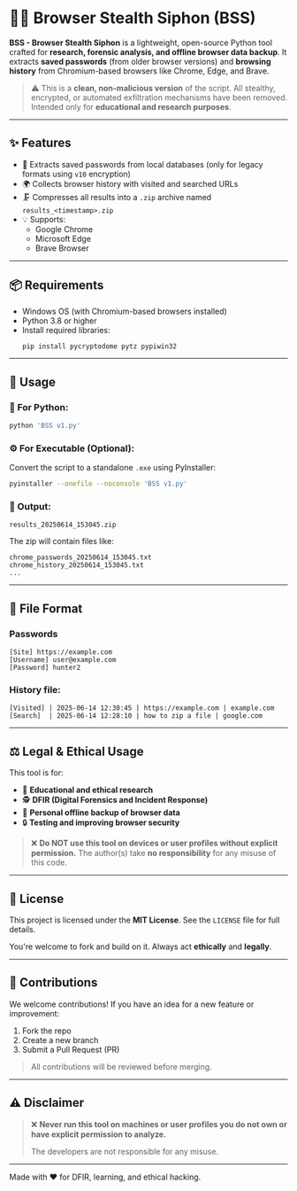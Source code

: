 # 🕵️‍♂️ Browser Stealth Siphon (BSS)

**BSS - Browser Stealth Siphon** is a lightweight, open-source Python tool crafted for **research, forensic analysis, and offline browser data backup**. It extracts **saved passwords** (from older browser versions) and **browsing history** from Chromium-based browsers like Chrome, Edge, and Brave.

> ⚠️ This is a **clean, non-malicious version** of the script. All stealthy, encrypted, or automated exfiltration mechanisms have been removed. Intended only for **educational and research purposes**.

---

## ✨ Features

- 🔐 Extracts saved passwords from local databases (only for legacy formats using `v10` encryption)
- 🌍 Collects browser history with visited and searched URLs
- 🗜️ Compresses all results into a `.zip` archive named `results_<timestamp>.zip`
- 💡 Supports:
  - Google Chrome
  - Microsoft Edge
  - Brave Browser

---

## 📦 Requirements

- Windows OS (with Chromium-based browsers installed)
- Python 3.8 or higher
- Install required libraries:
  ```bash
  pip install pycryptodome pytz pypiwin32
  ```

---

## 🚀 Usage

### 🧪 For Python:
```bash
python 'BSS v1.py'
```

### ⚙️ For Executable (Optional):
Convert the script to a standalone `.exe` using PyInstaller:
```bash
pyinstaller --onefile --noconsole 'BSS v1.py'
```

### 📂 Output:
```
results_20250614_153045.zip
```
The zip will contain files like:
```
chrome_passwords_20250614_153045.txt
chrome_history_20250614_153045.txt
...
```

---

## 📁 File Format

### Passwords
```
[Site] https://example.com
[Username] user@example.com
[Password] hunter2
```

### History file:

```
[Visited] | 2025-06-14 12:30:45 | https://example.com | example.com
[Search]  | 2025-06-14 12:28:10 | how to zip a file | google.com
```

---

## ⚖️ Legal & Ethical Usage

This tool is for:

* 🧪 **Educational and ethical research**
* 🕵️ **DFIR (Digital Forensics and Incident Response)**
* 💾 **Personal offline backup of browser data**
* 🔒 **Testing and improving browser security**

> ❌ **Do NOT use this tool on devices or user profiles without explicit permission.**
> The author(s) take **no responsibility** for any misuse of this code.

---

## 🧾 License

This project is licensed under the **MIT License**. See the `LICENSE` file for full details.

You're welcome to fork and build on it. Always act **ethically** and **legally**.

---

## 🤝 Contributions

We welcome contributions! If you have an idea for a new feature or improvement:
1. Fork the repo
2. Create a new branch
3. Submit a Pull Request (PR)

> All contributions will be reviewed before merging.

---

## ⚠️ Disclaimer

> ❌ **Never run this tool on machines or user profiles you do not own or have explicit permission to analyze.**
> 
> The developers are not responsible for any misuse.

---

Made with ❤️ for DFIR, learning, and ethical hacking.
